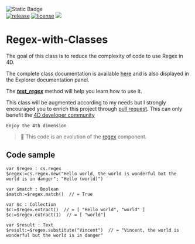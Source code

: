 <!-- MARKDOWN LINKS & IMAGES -->
[release-shield]: https://img.shields.io/github/v/release/vdelachaux/Regex-with-classes?include_prereleases
[release-url]: https://github.com/vdelachaux/Regex-with-classes/releases/latest
[license-shield]: https://img.shields.io/github/license/vdelachaux/Regex-with-classes
[build-shield]: https://github.com/vdelachaux/Regex-with-classes/actions/workflows/build.yml/badge.svg
[build-url]: https://github.com/vdelachaux/Regex-with-classes/actions/workflows/build.yml

<!--BADGES-->
![Static Badge](https://img.shields.io/badge/Project%20Dependencies-blue?logo=4d&link=https%3A%2F%2Fdeveloper.4d.com%2Fdocs%2FProject%2Fcomponents%2F%23loading-components)
<br>
[![release][release-shield]][release-url]
[![license][license-shield]](LICENSE)
<img src="https://img.shields.io/github/downloads/vdelachaux/Regex-with-classes/total"/>

# Regex-with-Classes

The goal of this class is to reduce the complexity of code to use Regex in 4D.

The complete class documentation is available [here](Documentation/Classes/regex.md) and is also displayed in the Explorer documentation panel.     



The [***test_regex***](Project/Sources/Methods/test_regex.4dm) method will help you learn how to use it.

This class will be augmented according to my needs but I strongly encouraged you to enrich this project through [pull request](https://github.com/vdelachaux/Regex-with-Classes/pulls). This can only benefit the [4D developer community](https://discuss.4d.com)

`Enjoy the 4th dimension`

> 📌 This code is an evolution of the [regex](https://github.com/vdelachaux/regex.4dbase) component.

## Code sample

```4d
var $regex : cs.regex
$regex:=cs.regex.new("Hello world, the world is wonderful but the world is in danger"; "Hello (world)")

var $match : Boolean
$match:=$regex.match()  // = True

var $c : Collection
$c:=$regex.extract()  // = [ "Hello world", "world" ]
$c:=$regex.extract(1)  // = [ "world"]

var $result : Text
$result:=$regex.substitute("Vincent")  // = "Vincent, the world is wonderful but the world is in danger"
```
